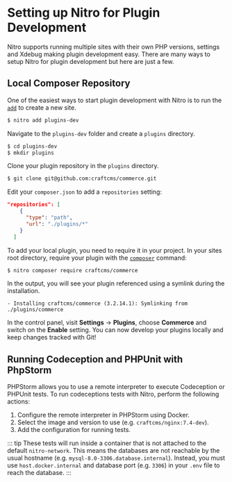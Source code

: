 # Setting up Nitro for Plugin Development

Nitro supports running multiple sites with their own PHP versions, settings and Xdebug making plugin development easy. There are many ways to setup Nitro for plugin development but here are just a few.

## Local Composer Repository

One of the easiest ways to start plugin development with Nitro is to run the [`add`](commands.md#add) to create a new site.

```bash
$ nitro add plugins-dev
```

Navigate to the `plugins-dev` folder and create a `plugins` directory.

```bash
$ cd plugins-dev
$ mkdir plugins
```

Clone your plugin repository in the `plugins` directory.

```bash
$ git clone git@github.com:craftcms/commerce.git
```

Edit your `composer.json` to add a `repositories` setting:

```json
"repositories": [
    {
      "type": "path",
      "url": "./plugins/*"
    }
  ]
```

To add your local plugin, you need to require it in your project. In your sites root directory, require your plugin with the [`composer`](commands.md#composer) command:

```bash
$ nitro composer require craftcms/commerce
```

In the output, you will see your plugin referenced using a symlink during the installation.

    - Installing craftcms/commerce (3.2.14.1): Symlinking from ./plugins/commerce

In the control panel, visit **Settings** → **Plugins**, choose **Commerce** and switch on the **Enable** setting. You can now develop your plugins locally and keep changes tracked with Git!

## Running Codeception and PHPUnit with PhpStorm

PHPStorm allows you to use a remote interpreter to execute Codeception or PHPUnit tests. To run codeceptions tests with Nitro, perform the following actions:

1. Configure the remote interpreter in PHPStorm using Docker.
2. Select the image and version to use (e.g. `craftcms/nginx:7.4-dev`).
3. Add the configuration for running tests.

::: tip
These tests will run inside a container that is not attached to the default `nitro-network`. This means the databases are not reachable by the usual hostname (e.g. `mysql-8.0-3306.database.internal`). Instead, you must use `host.docker.internal` and database port (e.g. `3306`) in your `.env` file to reach the database.
:::

